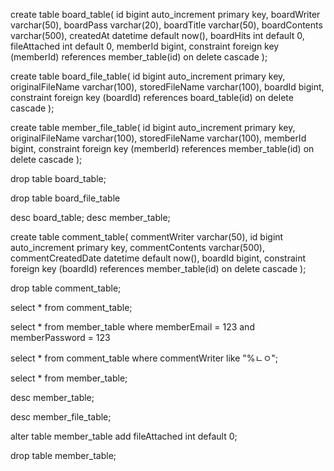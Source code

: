 create table board_table(
id bigint auto_increment primary key,
boardWriter varchar(50),
boardPass varchar(20),
boardTitle varchar(50),
boardContents varchar(500),
createdAt datetime default now(),
boardHits int default 0,
fileAttached int default 0,
memberId bigint,
constraint foreign key (memberId) references member_table(id) on delete cascade
);

create table board_file_table(
id bigint auto_increment primary key,
originalFileName varchar(100),
storedFileName varchar(100),
boardId bigint,
constraint foreign key (boardId) references board_table(id) on delete cascade
);

create table member_file_table(
id bigint auto_increment primary key,
originalFileName varchar(100),
storedFileName varchar(100),
memberId bigint,
constraint foreign key (memberId) references member_table(id) on delete cascade
);

drop table board_table;

drop table board_file_table

desc board_table;
desc member_table;

create table comment_table(
commentWriter varchar(50),
id bigint auto_increment primary key,
commentContents varchar(500),
commentCreatedDate datetime default now(),
boardId bigint,
constraint foreign key (boardId) references member_table(id) on delete cascade
);



drop table comment_table;


select * from comment_table;

select * from member_table where memberEmail = 123 and memberPassword = 123

select * from comment_table where commentWriter like "%ㄴㅇ";

select * from member_table;


desc member_table;

desc member_file_table;

alter table member_table add fileAttached int default 0;

drop table member_table;



